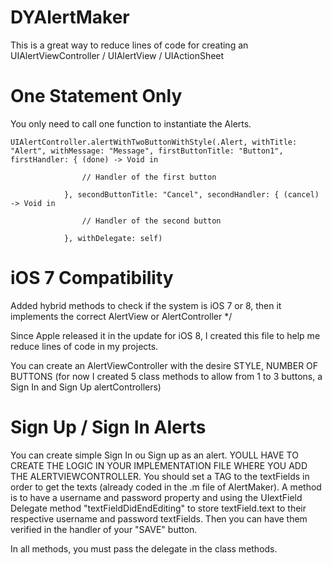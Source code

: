 # DYAlertMaker

This is a great way to reduce lines of code for creating an UIAlertViewController / UIAlertView / UIActionSheet

# One Statement Only

You only need to call one function to instantiate the Alerts.

    UIAlertController.alertWithTwoButtonWithStyle(.Alert, withTitle: "Alert", withMessage: "Message", firstButtonTitle: "Button1", firstHandler: { (done) -> Void in
                
                    // Handler of the first button
                
                }, secondButtonTitle: "Cancel", secondHandler: { (cancel) -> Void in
                    
                    // Handler of the second button
                    
                }, withDelegate: self)



# iOS 7 Compatibility

Added hybrid methods to check if the system is iOS 7 or 8, then it implements the correct AlertView or AlertController */

Since Apple released it in the update for iOS 8, I created this file to help me reduce lines of code in my projects.

You can create an AlertViewController with the desire STYLE, NUMBER OF BUTTONS
(for now I created 5 class methods to allow from 1 to 3 buttons, a Sign In and Sign Up alertControllers)

# Sign Up / Sign In Alerts

You can create simple Sign In ou Sign up as an alert. YOULL HAVE TO CREATE THE LOGIC IN YOUR IMPLEMENTATION FILE WHERE YOU ADD THE ALERTVIEWCONTROLLER. You should set a TAG to the textFields in order to get the texts (already coded in the .m file of AlertMaker). A method is to have a username and password property and using the UIextField Delegate method "textFieldDidEndEditing" to store textField.text to their respective username and password textFields. Then you can have them verified in the handler of your "SAVE" button.

In all methods, you must pass the delegate in the class methods.

